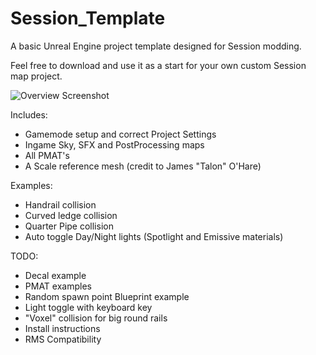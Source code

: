 # Session_Template

A basic Unreal Engine project template designed for Session modding.

Feel free to download and use it as a start for your own custom Session map project.

![Overview Screenshot](/Screenshot_01.png)

Includes:

- Gamemode setup and correct Project Settings
- Ingame Sky, SFX and PostProcessing maps
- All PMAT's
- A Scale reference mesh (credit to James "Talon" O'Hare)

Examples:
- Handrail collision
- Curved ledge collision
- Quarter Pipe collision
- Auto toggle Day/Night lights (Spotlight and Emissive materials)


TODO:
- Decal example
- PMAT examples
- Random spawn point Blueprint example
- Light toggle with keyboard key
- "Voxel" collision for big round rails
- Install instructions
- RMS Compatibility

